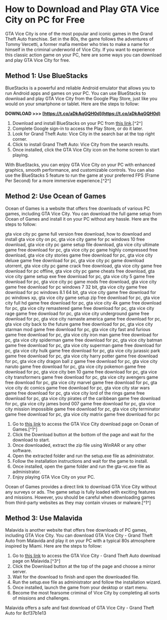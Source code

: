 
 
# How to Download and Play GTA Vice City on PC for Free
 
GTA Vice City is one of the most popular and iconic games in the Grand Theft Auto franchise. Set in the 80s, the game follows the adventures of Tommy Vercetti, a former mafia member who tries to make a name for himself in the criminal underworld of Vice City. If you want to experience this classic action game on your PC, here are some ways you can download and play GTA Vice City for free.
 
## Method 1: Use BlueStacks
 
BlueStacks is a powerful and reliable Android emulator that allows you to run Android apps and games on your PC. You can use BlueStacks to download and play GTA Vice City from the Google Play Store, just like you would on your smartphone or tablet. Here are the steps to follow:
 
**DOWNLOAD >>> [https://t.co/aDkAqGQH0d](https://t.co/aDkAqGQH0d)**


 
1. Download and install BlueStacks on your PC from [this link](https://www.bluestacks.com/apps/arcade/grand-theft-auto-vice-city-on-pc.html).[^2^]
2. Complete Google sign-in to access the Play Store, or do it later.
3. Look for Grand Theft Auto: Vice City in the search bar at the top right corner.
4. Click to install Grand Theft Auto: Vice City from the search results.
5. Once installed, click the GTA Vice City icon on the home screen to start playing.

With BlueStacks, you can enjoy GTA Vice City on your PC with enhanced graphics, smooth performance, and customizable controls. You can also use the BlueStacks 5 feature to run the game at your preferred FPS (Frame Per Second) for a more immersive experience.[^2^]
 
## Method 2: Use Ocean of Games
 
Ocean of Games is a website that offers free downloads of various PC games, including GTA Vice City. You can download the full game setup from Ocean of Games and install it on your PC without any hassle. Here are the steps to follow:
 
gta vice city pc game full version free download,  how to download and install gta vice city on pc,  gta vice city game for pc windows 10 free download,  gta vice city pc game setup file download,  gta vice city ultimate game free download for pc,  gta vice city pc game highly compressed free download,  gta vice city stories game free download for pc,  gta vice city deluxe game free download for pc,  gta vice city pc game download utorrent,  gta vice city pc game crack free download,  gta vice city game free download for pc offline,  gta vice city pc game cheats free download,  gta vice city game setup exe free download for pc,  gta vice city 5 game free download for pc,  gta vice city pc game mods free download,  gta vice city game free download for pc windows 7 32 bit,  gta vice city game free download for pc windows 8.1 64 bit,  gta vice city game free download for pc windows xp,  gta vice city game setup zip free download for pc,  gta vice city full hd game free download for pc,  gta vice city 4k game free download for pc,  gta vice city remastered game free download for pc,  gta vice city rage game free download for pc,  gta vice city underground game free download for pc,  gta vice city namaste america game free download for pc,  gta vice city back to the future game free download for pc,  gta vice city starman mod game free download for pc,  gta vice city fast and furious game free download for pc,  gta vice city iron man game free download for pc,  gta vice city spiderman game free download for pc,  gta vice city batman game free download for pc,  gta vice city superman game free download for pc,  gta vice city hulk game free download for pc,  gta vice city jurassic park game free download for pc,  gta vice city harry potter game free download for pc,  gta vice city dragon ball z game free download for pc,  gta vice city naruto game free download for pc,  gta vice city pokemon game free download for pc,  gta vice city ben 10 game free download for pc,  gta vice city transformers game free download for pc,  gta vice city avengers game free download for pc,  gta vice city marvel game free download for pc,  gta vice city dc comics game free download for pc,  gta vice city star wars game free download for pc,  gta vice city lord of the rings game free download for pc,  gta vice city pirates of the caribbean game free download for pc,  gta vice city james bond 007 game free download for pc,  gta vice city mission impossible game free download for pc,  gta vice city terminator game free download for pc,  gta vice city matrix game free download for pc

1. Go to [this link](http://oceanofgames.com/gta-vice-city-pc-game-setup-free-download-3597449/) to access the GTA Vice City download page on Ocean of Games.[^1^]
2. Click the Download button at the bottom of the page and wait for the download to start.
3. Once downloaded, extract the zip file using WinRAR or any other software.
4. Open the extracted folder and run the setup.exe file as administrator.
5. Follow the installation instructions and wait for the game to install.
6. Once installed, open the game folder and run the gta-vc.exe file as administrator.
7. Enjoy playing GTA Vice City on your PC.

Ocean of Games provides a direct link to download GTA Vice City without any surveys or ads. The game setup is fully loaded with exciting features and missions. However, you should be careful when downloading games from third-party websites as they may contain viruses or malware.[^1^]
 
## Method 3: Use Malavida
 
Malavida is another website that offers free downloads of PC games, including GTA Vice City. You can download GTA Vice City - Grand Theft Auto from Malavida and play it on your PC with a typical 80s atmosphere inspired by Miami. Here are the steps to follow:

1. Go to [this link](https://www.malavida.com/en/soft/gta-vice-city/) to access the GTA Vice City - Grand Theft Auto download page on Malavida.[^3^]
2. Click the Download button at the top of the page and choose a mirror server.
3. Wait for the download to finish and open the downloaded file.
4. Run the setup.exe file as administrator and follow the installation wizard.
5. Once installed, launch the game from your desktop or start menu.
6. Become the most fearsome criminal of Vice City by completing all sorts of missions and challenges.

Malavida offers a safe and fast download of GTA Vice City - Grand Theft Auto for
 8cf37b1e13
 
